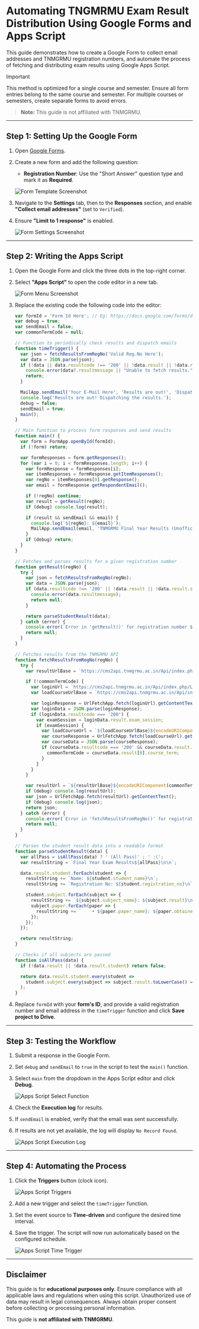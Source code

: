 # Automating TNGMRMU Exam Result Distribution Using Google Forms and Apps Script

This guide demonstrates how to create a Google Form to collect email addresses and TNMGRMU registration numbers, and automate the process of fetching and distributing exam results using Google Apps Script.

> [!IMPORTANT]
> This method is optimized for a single course and semester. Ensure all form entries belong to the same course and semester. For multiple courses or semesters, create separate forms to avoid errors.

> **Note:** This guide is not affiliated with TNMGRMU.

---

## Step 1: Setting Up the Google Form

1. Open [Google Forms](https://forms.google.com).
2. Create a new form and add the following question:
    - **Registration Number**: Use the "Short Answer" question type and mark it as **Required**.

    ![Form Template Screenshot](form-template.png)

3. Navigate to the **Settings** tab, then to the **Responses** section, and enable **"Collect email addresses"** (set to `Verified`).
4. Ensure **"Limit to 1 response"** is enabled.

    ![Form Settings Screenshot](form-settings.png)

---

## Step 2: Writing the Apps Script

1. Open the Google Form and click the three dots in the top-right corner.
2. Select **"Apps Script"** to open the code editor in a new tab.

    ![Form Menu Screenshot](form-menu.png)

3. Replace the existing code the following code into the editor:

    ```javascript
    var formId = 'Form Id Here'; // Eg: https://docs.google.com/forms/d/{id}/edit
    var debug = true;
    var sendEmail = false;
    var commonTermCode = null;

    // Function to periodically check results and dispatch emails
    function timeTrigger() {
      var json = fetchResultsFromRegNo('Valid Reg.No Here');
      var data = JSON.parse(json);
      if (!data || data.resultcode !== '200' || !data.result || !data.result.student) {
        console.error(data?.resultmessage || "Unable to fetch results.");
        return;
      }

      MailApp.sendEmail('Your E-Mail Here', 'Results are out!', 'Dispatching the results.');
      console.log('Results are out! Dispatching the results.');
      debug = false;
      sendEmail = true;
      main();
    }

    // Main function to process form responses and send results
    function main() {
      var form = FormApp.openById(formId);
      if (!form) return;

      var formResponses = form.getResponses();
      for (var i = 0; i < formResponses.length; i++) {
        var formResponse = formResponses[i];
        var itemResponses = formResponse.getItemResponses();
        var regNo = itemResponses[0].getResponse();
        var email = formResponse.getRespondentEmail();

        if (!regNo) continue;
        var result = getResult(regNo);
        if (debug) console.log(result);

        if (result && sendEmail && email) {
          console.log(`${regNo}: ${email}`);
          MailApp.sendEmail(email, 'TNMGRMU Final Year Results (Unofficial)', result, { name: 'Automated Script' });
        }
        if (debug) return;
      }
    }

    // Fetches and parses results for a given registration number
    function getResult(regNo) {
      try {
        var json = fetchResultsFromRegNo(regNo);
        var data = JSON.parse(json);
        if (data.resultcode !== '200' || !data.result || !data.result.student) {
          console.error(data.resultmessage);
          return null;
        }

        return parseStudentResult(data);
      } catch (error) {
        console.error(`Error in 'getResult()' for registration number ${regNo}: ${error.message}`);
        return null;
      }
    }

    // Fetches results from the TNMGRMU API
    function fetchResultsFromRegNo(regNo) {
      try {
        var resultUrlBase = `https://cms2api.tnmgrmu.ac.in/Api/index.php/StudentPreview/previewGradeMarkAllCourse?registration_no=${regNo}&term_code=`;

        if (!commonTermCode) {
          var loginUrl = `https://cms2api.tnmgrmu.ac.in/Api/index.php/Login/appLogin?registration_no=${regNo}&login_type=result`;
          var loadCourseUrlBase = `https://cms2api.tnmgrmu.ac.in/Api/index.php/Login/loadCourseTerm?registration_no=${regNo}&exam_session=`;

          var loginResponse = UrlFetchApp.fetch(loginUrl).getContentText();
          var loginData = JSON.parse(loginResponse);
          if (loginData.resultcode === '200') {
            var examSession = loginData.result.exam_session;
            if (examSession) {
              var loadCourseUrl = `${loadCourseUrlBase}${encodeURIComponent(examSession)}`;
              var courseResponse = UrlFetchApp.fetch(loadCourseUrl).getContentText();
              var courseData = JSON.parse(courseResponse);
              if (courseData.resultcode === '200' && courseData.result.length > 0) {
                commonTermCode = courseData.result[0].course_term;
              }
            }
          }
        }

        var resultUrl = `${resultUrlBase}${encodeURIComponent(commonTermCode)}`;
        if (debug) console.log(resultUrl);
        var json = UrlFetchApp.fetch(resultUrl).getContentText();
        if (debug) console.log(json);
        return json;
      } catch (error) {
        console.error(`Error in 'fetchResultsFromRegNo()' for registration number ${regNo}: ${error.message}`);
        return null;
      }
    }

    // Parses the student result data into a readable format
    function parseStudentResult(data) {
      var allPass = isAllPass(data) ? ' (All Pass)' : ' :(';
      var resultString = `Final Year Exam Results${allPass}\n\n`;

      data.result.student.forEach(student => {
        resultString += `Name: ${student.student_name}\n`;
        resultString += `Registration No: ${student.registration_no}\n`;

        student.subject.forEach(subject => {
          resultString += `${subject.subject_name}: ${subject.result}\n`;
          subject.paper.forEach(paper => {
            resultString += `    • ${paper.paper_name}: ${paper.obtained_mark}\n`;
          });
        });
      });

      return resultString;
    }

    // Checks if all subjects are passed
    function isAllPass(data) {
      if (!data.result || !data.result.student) return false;

      return data.result.student.every(student =>
        student.subject.every(subject => subject.result.toLowerCase() === 'pass')
      );
    }
    ```
4. Replace `formId` with your **form's ID**, and provide a valid registration number and email address in the `timeTrigger` function and click **Save project to Drive**.

---

## Step 3: Testing the Workflow

1. Submit a response in the Google Form.
2. Set `debug` and `sendEmail` to `true` in the script to test the `main()` function.
3. Select `main` from the dropdown in the Apps Script editor and click **Debug**.

    ![Apps Script Select Function](script-select-fn.png)

4. Check the **Execution log** for results.
5. If `sendEmail` is enabled, verify that the email was sent successfully.
6. If results are not yet available, the log will display `No Record Found`.

    ![Apps Script Execution Log](script-exec-log.png)

---

## Step 4: Automating the Process

1. Click the **Triggers** button (clock icon).

    ![Apps Script Triggers](script-triggers.png)

2. Add a new trigger and select the `timeTrigger` function.
3. Set the event source to **Time-driven** and configure the desired time interval.
4. Save the trigger. The script will now run automatically based on the configured schedule.

    ![Apps Script Time Trigger](script-time-trigger.png)

---

## Disclaimer

This guide is for **educational purposes only**. Ensure compliance with all applicable laws and regulations when using this script. Unauthorized use of data may result in legal consequences. Always obtain proper consent before collecting or processing personal information.

This guide is **not affiliated with TNMGRMU**.